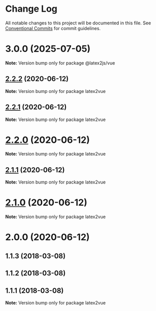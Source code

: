 # Change Log

All notable changes to this project will be documented in this file.
See [Conventional Commits](https://conventionalcommits.org) for commit guidelines.

# 3.0.0 (2025-07-05)

**Note:** Version bump only for package @latex2js/vue

## [2.2.2](https://github.com/pyramation/latex2js/compare/latex2vue@2.2.1...latex2vue@2.2.2) (2020-06-12)

**Note:** Version bump only for package latex2vue

## [2.2.1](https://github.com/pyramation/latex2js/compare/latex2vue@2.2.0...latex2vue@2.2.1) (2020-06-12)

**Note:** Version bump only for package latex2vue

# [2.2.0](https://github.com/pyramation/latex2js/compare/latex2vue@2.1.1...latex2vue@2.2.0) (2020-06-12)

**Note:** Version bump only for package latex2vue

## [2.1.1](https://github.com/pyramation/latex2js/compare/latex2vue@2.1.0...latex2vue@2.1.1) (2020-06-12)

**Note:** Version bump only for package latex2vue

# [2.1.0](https://github.com/pyramation/latex2js/compare/latex2vue@2.0.0...latex2vue@2.1.0) (2020-06-12)

**Note:** Version bump only for package latex2vue

# 2.0.0 (2020-06-12)

## 1.1.3 (2018-03-08)

## 1.1.2 (2018-03-08)

## 1.1.1 (2018-03-08)

**Note:** Version bump only for package latex2vue
